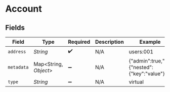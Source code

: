 # Account


## Fields

| Field                                         | Type                                          | Required                                      | Description                                   | Example                                       |
| --------------------------------------------- | --------------------------------------------- | --------------------------------------------- | --------------------------------------------- | --------------------------------------------- |
| `address`                                     | *String*                                      | :heavy_check_mark:                            | N/A                                           | users:001                                     |
| `metadata`                                    | Map<String, *Object*>                         | :heavy_minus_sign:                            | N/A                                           | {"admin":true,"a":{"nested":{"key":"value"}}} |
| `type`                                        | *String*                                      | :heavy_minus_sign:                            | N/A                                           | virtual                                       |